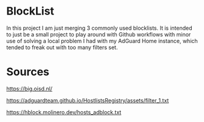 # BlockList

In this project I am just merging 3 commonly used blocklists. It is intended to just be a small project to play around with Github workflows
with minor use of solving a local problem I had with my AdGuard Home instance, which tended to freak out with too many filters set.

# Sources
https://big.oisd.nl/

https://adguardteam.github.io/HostlistsRegistry/assets/filter_1.txt

https://hblock.molinero.dev/hosts_adblock.txt

